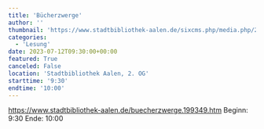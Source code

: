 ```yaml
---
title: 'Bücherzwerge'
author: ''
thumbnail: 'https://www.stadtbibliothek-aalen.de/sixcms.php/media.php/226/thumbnails/B%C3%BCcherzwerge.%20zugeschnitten.jpg.601536.jpg'
categories:
  - 'Lesung'
date: 2023-07-12T09:30:00+00:00
featured: True
canceled: False
location: 'Stadtbibliothek Aalen, 2. OG'
starttime: '9:30'
endtime: '10:00'
---
```

https://www.stadtbibliothek-aalen.de/buecherzwerge.199349.htm
Beginn: 9:30
 Ende: 10:00